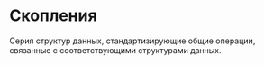 # Скопления
Серия структур данных, стандартизирующие общие операции, связанные с соответствующими структурами данных.